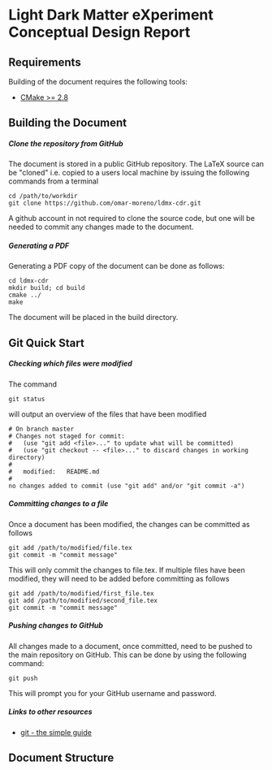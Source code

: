 Light Dark Matter eXperiment Conceptual Design Report
=====================================================

Requirements
------------

Building of the document requires the following tools: 
* [CMake >= 2.8](http://www.cmake.org/cmake/help/install.html)

Building the Document
---------------------

##### Clone the repository from GitHub #####

The document is stored in a public GitHub repository.  The LaTeX source can be 
"cloned" i.e. copied to a users local machine by issuing the following commands
from a terminal

    cd /path/to/workdir
    git clone https://github.com/omar-moreno/ldmx-cdr.git

A github account in not required to clone the source code, but one will be 
needed to commit any changes made to the document.

##### Generating a PDF #####

Generating a PDF copy of the document can be done as follows: 

    cd ldmx-cdr
    mkdir build; cd build
    cmake ../
    make

The document will be placed in the build directory.

Git Quick Start
---------------

##### Checking which files were modified #####
The command 

    git status

will output an overview of the files that have been modified

    # On branch master
    # Changes not staged for commit:
    #   (use "git add <file>..." to update what will be committed)
    #   (use "git checkout -- <file>..." to discard changes in working directory)
    #
    #	modified:   README.md
    #
    no changes added to commit (use "git add" and/or "git commit -a")

##### Committing changes to a file #####

Once a document has been modified, the changes can be committed as follows
    
    git add /path/to/modified/file.tex
    git commit -m "commit message"

This will only commit the changes to file.tex.  If multiple files have been 
modified, they will need to be added before committing as follows

    git add /path/to/modified/first_file.tex
    git add /path/to/modified/second_file.tex
    git commit -m "commit message"

##### Pushing changes to GitHub #####

All changes made to a document, once committed, need to be pushed to the main
repository on GitHub.  This can be done by using the following command:

    git push

This will prompt you for your GitHub username and password.

##### Links to other resources #####

* [git - the simple guide](https://rogerdudler.github.io/git-guide/)

Document Structure
------------------ 

